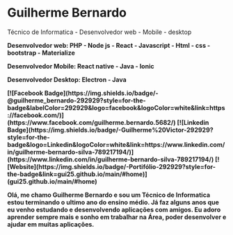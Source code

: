 <h1>Guilherme Bernardo</h1>

<p>Técnico de Informatica - Desenvolvedor web - Mobile - desktop </p>
<p> <strong>Desenvolvedor web:<strong> PHP - Node js - React - Javascript - Html - css - bootstrap - Materialize </p>
<p> <strong>Desenvolvedor Mobile:<strong> React native - Java - Ionic </p>
<p> <strong>Desenvolvedor Desktop:<strong> Electron - Java </p>
[![Facebook Badge](https://img.shields.io/badge/-@guilherme_bernardo-292929?style=for-the-badge&labelColor=292929&logo=facebook&logoColor=white&link=https://facebook.com/)](https://www.facebook.com/guilherme.bernardo.5682/) 
[![Linkedin Badge](https://img.shields.io/badge/-Guilherme%20Victor-292929?style=for-the-badge&logo=Linkedin&logoColor=white&link=https://www.linkedin.com/in/guilherme-bernardo-silva-789217194/)](https://www.linkedin.com/in/guilherme-bernardo-silva-789217194/)
[![Website](https://img.shields.io/badge/-Portifólio-292929?style=for-the-badge&link=gui25.github.io/main/#home)](gui25.github.io/main/#home) 

<p>Olá, me chamo Guilherme Bernardo e sou um Técnico de Informatica estou terminando o ultimo ano do ensino médio. Já faz alguns anos que eu venho estudando e desenvolvendo aplicações com amigos. Eu adoro aprender sempre mais e sonho em trabalhar na Área, poder desenvolver e ajudar em muitas aplicações.</p>
